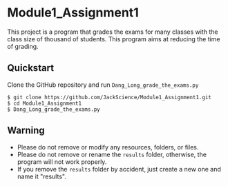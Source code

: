 # Module1_Assignment1
This project is a program that grades the exams for many classes with the class size of thousand of students. This program aims at reducing the time of grading.
## Quickstart
Clone the GitHub repository and run `Dang_Long_grade_the_exams.py`
```
$ git clone https://github.com/JackScience/Module1_Assignment1.git
$ cd Module1_Assignment1
$ Dang_Long_grade_the_exams.py

```
## Warning
* Please do not remove or modify any resources, folders, or files.
* Please do not remove or rename the `results` folder, otherwise, the program will not work properly.
* If you remove the `results` folder by accident, just create a new one and name it "results".
